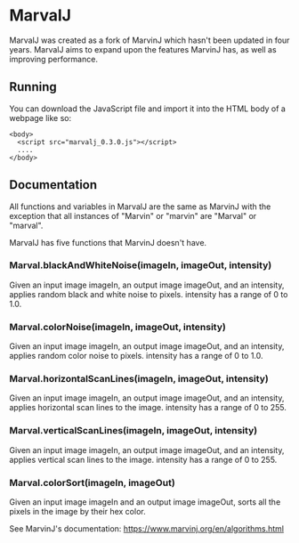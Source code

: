 # MarvalJ
MarvalJ was created as a fork of MarvinJ which hasn't been updated in four years. MarvalJ aims to expand upon the features MarvinJ has, as well as improving performance.

## Running
You can download the JavaScript file and import it into the HTML body of a webpage like so:

```
<body>
  <script src="marvalj_0.3.0.js"></script>
  ....
</body>

```
## Documentation
All functions and variables in MarvalJ are the same as MarvinJ with the exception that all instances of "Marvin" or "marvin" are "Marval" or "marval".

MarvalJ has five functions that MarvinJ doesn't have.

### Marval.blackAndWhiteNoise(imageIn, imageOut, intensity)	
Given an input image imageIn, an output image imageOut, and an intensity, applies random black and white noise to pixels. intensity has a range of 0 to 1.0.

### Marval.colorNoise(imageIn, imageOut, intensity)	
Given an input image imageIn, an output image imageOut, and an intensity, applies random color noise to pixels. intensity has a range of 0 to 1.0.

### Marval.horizontalScanLines(imageIn, imageOut, intensity)
Given an input image imageIn, an output image imageOut, and an intensity, applies horizontal scan lines to the image. intensity has a range of 0 to 255.

### Marval.verticalScanLines(imageIn, imageOut, intensity)
Given an input image imageIn, an output image imageOut, and an intensity, applies vertical scan lines to the image. intensity has a range of 0 to 255.

### Marval.colorSort(imageIn, imageOut)
Given an input image imageIn and an output image imageOut, sorts all the pixels in the image by their hex color.

See MarvinJ's documentation:
https://www.marvinj.org/en/algorithms.html
